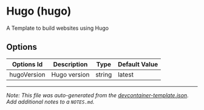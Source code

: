 
# Hugo (hugo)

A Template to build websites using Hugo

## Options

| Options Id | Description | Type | Default Value |
|-----|-----|-----|-----|
| hugoVersion | Hugo version | string | latest |



---

_Note: This file was auto-generated from the [devcontainer-template.json](https://github.com/zydou/devcontainer-templates/blob/main/src/hugo/devcontainer-template.json).  Add additional notes to a `NOTES.md`._

